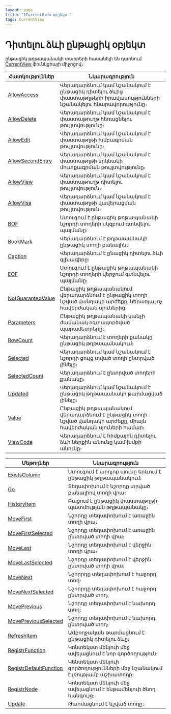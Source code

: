 ```yaml
---
layout: page
title: "ICurrentView օբյեկտ "
tags: CurrentView
---
```

# Դիտելու ձևի ընթացիկ օբյեկտ 


ընթացիկ թղթապանակի տարրերի հասանելի են դառնում [CurrentView](Functions/InterfaceManagment/CurrentView.html) ֆունկցիայի միջոցով։ 
  

  
| Հատկություններ | Նկարագրություն |
|--|--|
| [AllowAccess](ICurrentView/AllowAccess.md) | Վերադարձնում կամ նշանակում է ընթացիկ  դիտելու ձևից փաստաթղթերի իրավասությունների նշանակելու հնարավորությունը։ |
| [AllowDelete](ICurrentView/AllowDelete.md) | Վերադարձնում կամ նշանակում է փաստաթուղթ հեռացնելու թույլտվությունը։ |
| [AllowEdit](ICurrentView/AllowEdit.md) | Վերադարձնում կամ նշանակում է փաստաթղթի խմբագրման թույլտվությունը։ |
| [AllowSecondEntry](ICurrentView/AllowSecondEntry.md) | Վերադարձնում կամ նշանակում է փաստաթղթի կրկնակի մուտքագրման թույլտվությունը։ |
| [AllowView](ICurrentView/AllowView.md) | Վերադարձնում կամ նշանակում է փաստաթուղթ դիտելու թույլտվություն։  |
| [AllowVisa](ICurrentView/AllowVisa.md) | Վերադարձնում կամ նշանակում է փաստաթղթի վավերացման թույլտվություն։  |
| [BOF](ICurrentView/BOF.md) | Ստուգում է ընթացիկ թղթապանակի նշորդի տողերի սկզբում գտնվելու պայմանը։ |
| [BookMark](ICurrentView/BookMark.md) | Վերադարձնում է թղթապանակի ընթացիկ տողի  բանալին։  |
| [Caption](ICurrentView/Caption.md) | Վերադարձնում է ընացիկ դիտելու ձևի գլխագիրը։ |
| [EOF](ICurrentView/EOF.md) | Ստուգում է ընթացիկ թղթապանակի նշորդի տողերի վերջում գտնվելու պայմանը։ |
| [NotGuarantedValue](ICurrentView/NotGuarantedValue.md) | Ընթացիկ թղթապանակում վերադարձնում է ընթացիկ տողի նշված վանդակի արժեքը, ներառյալ ոչ հավերժական սյուներից։ |
| [Parameters](ICurrentView/Parameters.md) | Ընթացիկ թղթապանակի կանչի ժամանակ օգտագործված պարամետրերը։ |
| [RowCount](ICurrentView/RowCount.md) | Վերադարձնում է տողերի քանակը ընթացիկ թղթապանակում։  |
| [Selected](ICurrentView/Selected.md) | Վերադարձնում կամ նշանակում է նշորդի ցույց տված տողի ընտրված լինելը։ |
| [SelectedCount](ICurrentView/SelectedCount.md) |Վերադարձնում է ընտրված տողերի քանակը։ |
| [Updated](ICurrentView/Updated.md) | Վերադարձնում կամ նշանակում է ընթացիկ թղթապանակի թարմացված լինելը։ |
| [Value](ICurrentView/Value.md) | Ընթացիկ թղթապանակում վերադարձնում է ընթացիկ տողի նշված վանդակի արժեքը, միայն հավերժական սյուների համար։ |
| [ViewCode](ICurrentView/ViewCode.md) | Վերադարձնում է հիմքային դիտելու ձևի ներքին անունը կամ խմբի անունը։ |




  
| Մեթոդներ | Նկարագրություն |
|--|--|
| [ExistsColumn](ICurrentView/ExistsColumn.md) | Ստուգում է արդյոք սյունը երևում է ընթացիկ թղթապանակում։ |
| [Go](ICurrentView/Go.md) | Տեղափոխում է նշորդը տրված բանալիով տողի վրա։ |
| [HistoryItem](ICurrentView/HistoryItem.md) |  Բացում է ընթացիկ փաստաթղթի պատմության թղթապանակը։ |
| [MoveFirst](ICurrentView/MoveFirst.md) | Նշորդը տեղափոխում է առաջին տողի վրա։ |
| [MoveFirstSelected](ICurrentView/MoveFirstSelected.md) | Նշորդը տեղափոխում է առաջին ընտրված տողի վրա։  |
| [MoveLast](ICurrentView/MoveLast.md) | Նշորդը տեղափոխում է վերջին տողի վրա։ |
| [MoveLastSelected](ICurrentView/MoveLastSelected.md) |  Նշորդը տեղափոխում է վերջին ընտրված տողի վրա։ |
| [MoveNext](ICurrentView/MoveNext.md) | Նշորրդը տեղափոխում է հաջորդ տող։  |
| [MoveNextSelected](ICurrentView/MoveNextSelected.md) |Նշորրդը տեղափոխում է հաջորդ  ընտրված տող։ |
| [MovePrevious](ICurrentView/MovePrevious.md) | Նշորդը տեղափոխում է նախորդ տող։ |
| [MovePreviousSelected](ICurrentView/MovePreviousSelected.md) | Նշորդը տեղափոխում է նախորդ ընտրված տող։ |
| [RefreshItem](ICurrentView/RefreshItem.md) | Ամբողջական թարմացնում է ընթացիկ դիտելու ձևը։ |
| [RegistrFunction](ICurrentView/RegistrFunction.md) | Կոնտեկստ մենյուի մեջ ավելացնում է նոր գործողություն։ |
| [RegistrDefaultFunction](ICurrentView/RegistrDefaultFunction.md) | Կենտեկստ մենյուի գործողությունների մեջ նշանակում է լռությամբ աշխատողը։|
| [RegistrNode](ICurrentView/RegistrNode.md) | Կոնտեկստ մենյուի մեջ ավելացնում է ենթամենյուի ծնող հանգույց։ |
| [Update](ICurrentView/Update.md) | Թարմացնում է նշված տողը։  |



